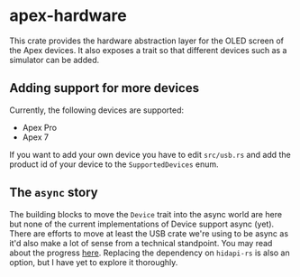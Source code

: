 # apex-hardware

This crate provides the hardware abstraction layer for the OLED screen of the Apex devices. 
It also exposes a trait so that different devices such as a simulator can be added.

## Adding support for more devices

Currently, the following devices are supported:
- Apex Pro 
- Apex 7

If you want to add your own device you have to edit `src/usb.rs` and add the product id of your device to the `SupportedDevices` enum. 

## The `async` story
The building blocks to move the `Device` trait into the async world are here but none of the current implementations of Device support async (yet).
There are efforts to move at least the USB crate we're using to be async as it'd also make a lot of sense from a technical standpoint.
You may read about the progress [here](https://github.com/ruabmbua/hidapi-rs/issues/51). 
Replacing the dependency on `hidapi-rs` is also an option, but I have yet to explore it thoroughly.